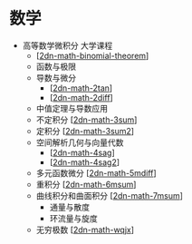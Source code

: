 # 数学

- 高等数学微积分 大学课程
  - [[2dn-math-binomial-theorem]]
  - 函数与极限
  - 导数与微分 
    - [[2dn-math-2tan]]
    - [[2dn-math-2diff]]
  - 中值定理与导数应用
  - 不定积分 [[2dn-math-3sum]]
  - 定积分 [[2dn-math-3sum2]]
  - 空间解析几何与向量代数
    - [[2dn-math-4sag]]
    - [[2dn-math-4sag2]]
  - 多元函数微分 [[2dn-math-5mdiff]]
  - 重积分 [[2dn-math-6msum]]
  - 曲线积分和曲面积分 [[2dn-math-7msum]]
    - 通量与散度
    - 环流量与旋度
  - 无穷极数 [[2dn-math-wqjx]]



[//begin]: # "Autogenerated link references for markdown compatibility"
[2dn-math-binomial-theorem]: kb-calculus/2dn-math-binomial-theorem.md "广义牛顿二项式展开"
[2dn-math-2tan]: kb-calculus/2diff/2dn-math-2tan.md "导数"
[2dn-math-2diff]: kb-calculus/2diff/2dn-math-2diff.md "微分"
[2dn-math-3sum]: kb-calculus/3sum/2dn-math-3sum.md "不定积分"
[2dn-math-3sum2]: kb-calculus/3sum/2dn-math-3sum2.md "定积分"
[2dn-math-4sag]: kb-calculus/4sag/2dn-math-4sag.md "空间解析几何-向量"
[2dn-math-4sag2]: kb-calculus/4sag/2dn-math-4sag2.md "空间解析几何-曲面曲线"
[2dn-math-5mdiff]: kb-calculus/5mdiff/2dn-math-5mdiff.md "多元函数微分"
[2dn-math-6msum]: kb-calculus/6msum/2dn-math-6msum.md "重积分"
[2dn-math-7msum]: kb-calculus/6msum/2dn-math-7msum.md "曲线曲面积分"
[2dn-math-wqjx]: kb-calculus/7wqjs/2dn-math-wqjx.md "无穷极数"
[//end]: # "Autogenerated link references"